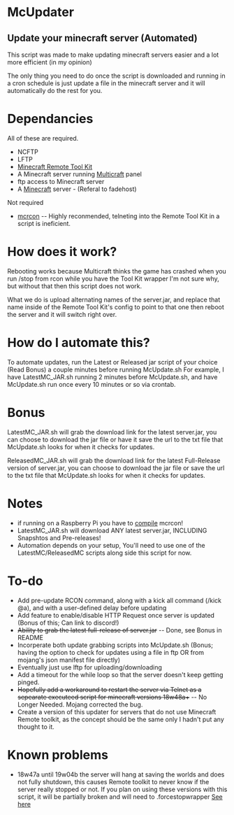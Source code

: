 # McUpdater
## Update your minecraft server (Automated)

This script was made to make updating minecraft servers easier and a lot more efficient (in my opinion)

The only thing you need to do once the script is downloaded and running in a cron schedule is just update a file in the minecraft server
and it will automatically do the rest for you.

# Dependancies
All of these are required.
* NCFTP
* LFTP
* [Minecraft Remote Tool Kit](https://bukkit.org/threads/remotetoolkit-restarts-crash-detection-auto-saves-remote-console.674/)
* A Minecraft server running [Multicraft](https://multicraft.org) panel
* ftp access to Minecraft server
* A [Minecraft](http://my.fadehost.com/aff.php?aff=642) server - (Referal to fadehost)

Not required
* [mcrcon](https://bukkit.org/threads/admin-rcon-mcrcon-remote-connection-client-for-minecraft-servers.70910/) -- Highly reconmended, telneting into the Remote Tool Kit in a script is ineficient.

# How does it work?
Rebooting works because Multicraft thinks the game has crashed when you run /stop from rcon while you have the Tool Kit wrapper
I'm not sure why, but without that then this script does not work.

What we do is upload alternating names of the server.jar, and replace that name inside of the Remote Tool Kit's config to point to that one
then reboot the server and it will switch right over.

# How do I automate this?
To automate updates, run the Latest or Released jar script of your choice (Read Bonus) a couple minutes before running McUpdate.sh
For example, I have LatestMC_JAR.sh running 2 minutes before McUpdate.sh, and have McUpdate.sh run once every 10 minutes or so via crontab.


# Bonus
LatestMC_JAR.sh will grab the download link for the latest server.jar, you can choose to download the jar file
or have it save the url to the txt file that McUpdate.sh looks for when it checks for updates.

ReleasedMC_JAR.sh will grab the download link for the latest Full-Release version of server.jar,
you can choose to download the jar file or save the url to the txt file that McUpdate.sh looks for when it checks for updates.

# Notes
* if running on a Raspberry Pi you have to [compile](https://github.com/Tiiffi/mcrcon) mcrcon!
* LatestMC_JAR.sh will download ANY latest server.jar, INCLUDING Snapshtos and Pre-releases!
* Automation depends on your setup, You'll need to use one of the LatestMC/ReleasedMC scripts along side this script for now.

# To-do
* Add pre-update RCON command, along with a kick all command (/kick @a), and with a user-defined delay before updating
* Add feature to enable/disable HTTP Request once server is updated (Bonus of this; Can link to discord!)
* ~~Ability to grab the latest full-release of server.jar~~ -- Done, see Bonus in README
* Incorperate both update grabbing scripts into McUpdate.sh (Bonus; having the option to check for updates using a file in ftp OR from mojang's json manifest file directly)
* Eventually just use lftp for uploading/downloading
* Add a timeout for the while loop so that the server doesn't keep getting pinged.
* ~~Hopefully add a workaround to restart the server via Telnet as a sepearate executeed script for minecraft versions 18w48a+~~ -- No Longer Needed. Mojang corrected the bug.
* Create a version of this updater for servers that do not use Minecraft Remote toolkit, as the concept should be the same only I hadn't put any thought to it.

# Known problems
* 18w47a until 19w04b the server will hang at saving the worlds and does not fully shutdown, this causes Remote toolkit to never know if the server really stopped or not. If you plan on using these versions with this script, it will be partially broken and will need to .forcestopwrapper
	[See here](https://bugs.mojang.com/browse/MC-139758)

